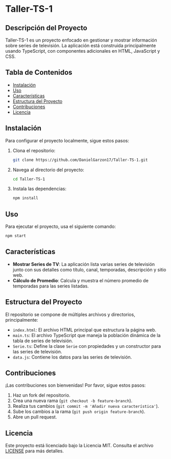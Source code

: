 # Taller-TS-1

## Descripción del Proyecto
Taller-TS-1 es un proyecto enfocado en gestionar y mostrar información sobre series de televisión. La aplicación está construida principalmente usando TypeScript, con componentes adicionales en HTML, JavaScript y CSS.

## Tabla de Contenidos
- [Instalación](#instalación)
- [Uso](#uso)
- [Características](#características)
- [Estructura del Proyecto](#estructura-del-proyecto)
- [Contribuciones](#contribuciones)
- [Licencia](#licencia)

## Instalación
Para configurar el proyecto localmente, sigue estos pasos:

1. Clona el repositorio:
    ```bash
    git clone https://github.com/DanielGarzon17/Taller-TS-1.git
    ```
2. Navega al directorio del proyecto:
    ```bash
    cd Taller-TS-1
    ```
3. Instala las dependencias:
    ```bash
    npm install
    ```

## Uso
Para ejecutar el proyecto, usa el siguiente comando:
```bash
npm start
```
## Características
- **Mostrar Series de TV**: La aplicación lista varias series de televisión junto con sus detalles como título, canal, temporadas, descripción y sitio web.
- **Cálculo de Promedio**: Calcula y muestra el número promedio de temporadas para las series listadas.

## Estructura del Proyecto
El repositorio se compone de múltiples archivos y directorios, principalmente:
- `index.html`: El archivo HTML principal que estructura la página web.
- `main.ts`: El archivo TypeScript que maneja la población dinámica de la tabla de series de televisión.
- `Serie.ts`: Define la clase `Serie` con propiedades y un constructor para las series de televisión.
- `data.js`: Contiene los datos para las series de televisión.

## Contribuciones
¡Las contribuciones son bienvenidas! Por favor, sigue estos pasos:

1. Haz un fork del repositorio.
2. Crea una nueva rama (`git checkout -b feature-branch`).
3. Realiza tus cambios (`git commit -m 'Añadir nueva característica'`).
4. Sube los cambios a la rama (`git push origin feature-branch`).
5. Abre un pull request.

## Licencia
Este proyecto está licenciado bajo la Licencia MIT. Consulta el archivo [LICENSE](LICENSE) para más detalles.

